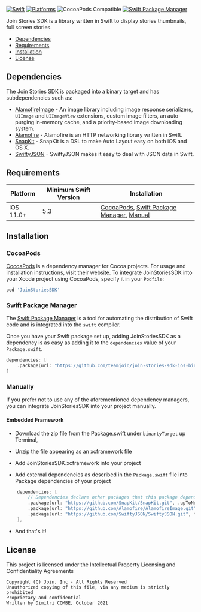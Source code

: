 [![Swift](https://img.shields.io/badge/Swift-5.3_5.4_5.5_5.6_5.7-orange?style=flat-square)](https://img.shields.io/badge/Swift-5.3_5.4_5.5_5.6-Orange?style=flat-square)
[![Platforms](https://img.shields.io/badge/Platforms-iOS-yellowgreen?style=flat-square)](https://img.shields.io/badge/Platforms-macOS_iOS_tvOS_watchOS_Linux_Windows-Green?style=flat-square)
![CocoaPods Compatible](https://img.shields.io/cocoapods/v/JoinStoriesSDK.svg?style=flat-square)
[![Swift Package Manager](https://img.shields.io/badge/Swift_Package_Manager-compatible-orange?style=flat-square)](https://img.shields.io/badge/Swift_Package_Manager-compatible-orange?style=flat-square)

Join Stories SDK is a library written in Swift to display stories thumbnails, full screen stories.

- [Dependencies](#dependencies)
- [Requirements](#requirements)
- [Installation](#installation)
- [License](#license)
  
## Dependencies

The Join Stories SDK is packaged into a binary target and has subdependencies such as:

- [AlamofireImage](https://github.com/Alamofire/AlamofireImage) - An image library including image response serializers, `UIImage` and `UIImageView` extensions, custom image filters, an auto-purging in-memory cache, and a priority-based image downloading system.
- [Alamofire](https://github.com/Alamofire/Alamofire) - Alamofire is an HTTP networking library written in Swift.
- [SnapKit](https://github.com/SnapKit/SnapKit) - SnapKit is a DSL to make Auto Layout easy on both iOS and OS X.
- [SwiftyJSON](https://github.com/SwiftyJSON/SwiftyJSON) - SwiftyJSON makes it easy to deal with JSON data in Swift.


## Requirements

| Platform | Minimum Swift Version | Installation |
| --- | --- | --- |
| iOS 11.0+ | 5.3 | [CocoaPods](#cocoapods), [Swift Package Manager](#swift-package-manager), [Manual](#manually) | Fully Tested |

## Installation

### CocoaPods

[CocoaPods](https://cocoapods.org) is a dependency manager for Cocoa projects. For usage and installation instructions, visit their website. To integrate JoinStoriesSDK into your Xcode project using CocoaPods, specify it in your `Podfile`:

```ruby
pod 'JoinStoriesSDK'
```

### Swift Package Manager

The [Swift Package Manager](https://swift.org/package-manager/) is a tool for automating the distribution of Swift code and is integrated into the `swift` compiler. 

Once you have your Swift package set up, adding JoinStoriesSDK as a dependency is as easy as adding it to the `dependencies` value of your `Package.swift`.

```swift
dependencies: [
    .package(url: "https://github.com/teamjoin/join-stories-sdk-ios-binary", .upToNextMajor(from: "X.X.X"))
]
```

### Manually

If you prefer not to use any of the aforementioned dependency managers, you can integrate JoinStoriesSDK into your project manually.

#### Embedded Framework

- Download the zip file from the Package.swift under `binartyTarget` up Terminal, 

- Unzip the file appearing as an xcframework file

- Add JoinStoriesSDK.xcframework into your project

- Add external dependencies as described in the `Package.swift` file into Package dependencies of your project

```swift
    dependencies: [
        // Dependencies declare other packages that this package depends on.
        .package(url: "https://github.com/SnapKit/SnapKit.git", .upToNextMajor(from: "5.0.1")),
        .package(url: "https://github.com/Alamofire/AlamofireImage.git", .upToNextMajor(from: "4.2.0")),
        .package(url: "https://github.com/SwiftyJSON/SwiftyJSON.git", from: "4.0.0")
    ],
```

- And that's it!

## License

This project is licensed under the Intellectual Property Licensing and Confidentiality Agreements

```
Copyright (C) Join, Inc - All Rights Reserved  
Unauthorized copying of this file, via any medium is strictly prohibited  
Proprietary and confidential  
Written by Dimitri COMBE, October 2021  
```